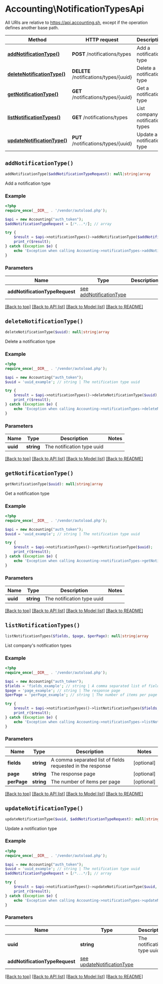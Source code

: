 # Accounting\NotificationTypesApi

All URIs are relative to https://api.accounting.sh, except if the operation defines another base path.

| Method | HTTP request | Description |
| ------------- | ------------- | ------------- |
| [**addNotificationType()**](NotificationTypesApi.md#addNotificationType) | **POST** /notifications/types | Add a notification type |
| [**deleteNotificationType()**](NotificationTypesApi.md#deleteNotificationType) | **DELETE** /notifications/types/{uuid} | Delete a notification type |
| [**getNotificationType()**](NotificationTypesApi.md#getNotificationType) | **GET** /notifications/types/{uuid} | Get a notification type |
| [**listNotificationTypes()**](NotificationTypesApi.md#listNotificationTypes) | **GET** /notifications/types | List company&#39;s notification types |
| [**updateNotificationType()**](NotificationTypesApi.md#updateNotificationType) | **PUT** /notifications/types/{uuid} | Update a notification type |


## `addNotificationType()`

```php
addNotificationType($addNotificationTypeRequest): null|string|array
```

Add a notification type

### Example

```php
<?php
require_once(__DIR__ . '/vendor/autoload.php');

$api = new Accounting("auth_token");
$addNotificationTypeRequest = [/*...*/]; // array

try {
    $result = $api->notificationTypes()->addNotificationType($addNotificationTypeRequest);
    print_r($result);
} catch (Exception $e) {
    echo 'Exception when calling Accounting->notificationTypes->addNotificationType: ', $e->getMessage(), PHP_EOL;
}

```

### Parameters

| Name | Type | Description  | Notes |
| ------------- | ------------- | ------------- | ------------- |
| **addNotificationTypeRequest** | [see addNotificationType](https://api.accounting.sh/swagger.html#operation/addNotificationType)|  | |

[[Back to top]](#) [[Back to API list]](../../README.md#endpoints)
[[Back to Model list]](../../README.md#models)
[[Back to README]](../../README.md)

## `deleteNotificationType()`

```php
deleteNotificationType($uuid): null|string|array
```

Delete a notification type

### Example

```php
<?php
require_once(__DIR__ . '/vendor/autoload.php');

$api = new Accounting("auth_token");
$uuid = 'uuid_example'; // string | The notification type uuid

try {
    $result = $api->notificationTypes()->deleteNotificationType($uuid);
    print_r($result);
} catch (Exception $e) {
    echo 'Exception when calling Accounting->notificationTypes->deleteNotificationType: ', $e->getMessage(), PHP_EOL;
}

```

### Parameters

| Name | Type | Description  | Notes |
| ------------- | ------------- | ------------- | ------------- |
| **uuid** | **string**| The notification type uuid | |

[[Back to top]](#) [[Back to API list]](../../README.md#endpoints)
[[Back to Model list]](../../README.md#models)
[[Back to README]](../../README.md)

## `getNotificationType()`

```php
getNotificationType($uuid): null|string|array
```

Get a notification type

### Example

```php
<?php
require_once(__DIR__ . '/vendor/autoload.php');

$api = new Accounting("auth_token");
$uuid = 'uuid_example'; // string | The notification type uuid

try {
    $result = $api->notificationTypes()->getNotificationType($uuid);
    print_r($result);
} catch (Exception $e) {
    echo 'Exception when calling Accounting->notificationTypes->getNotificationType: ', $e->getMessage(), PHP_EOL;
}

```

### Parameters

| Name | Type | Description  | Notes |
| ------------- | ------------- | ------------- | ------------- |
| **uuid** | **string**| The notification type uuid | |

[[Back to top]](#) [[Back to API list]](../../README.md#endpoints)
[[Back to Model list]](../../README.md#models)
[[Back to README]](../../README.md)

## `listNotificationTypes()`

```php
listNotificationTypes($fields, $page, $perPage): null|string|array
```

List company's notification types

### Example

```php
<?php
require_once(__DIR__ . '/vendor/autoload.php');

$api = new Accounting("auth_token");
$fields = 'fields_example'; // string | A comma separated list of fields requested in the response
$page = 'page_example'; // string | The response page
$perPage = 'perPage_example'; // string | The number of items per page

try {
    $result = $api->notificationTypes()->listNotificationTypes($fields, $page, $perPage);
    print_r($result);
} catch (Exception $e) {
    echo 'Exception when calling Accounting->notificationTypes->listNotificationTypes: ', $e->getMessage(), PHP_EOL;
}

```

### Parameters

| Name | Type | Description  | Notes |
| ------------- | ------------- | ------------- | ------------- |
| **fields** | **string**| A comma separated list of fields requested in the response | [optional] |
| **page** | **string**| The response page | [optional] |
| **perPage** | **string**| The number of items per page | [optional] |

[[Back to top]](#) [[Back to API list]](../../README.md#endpoints)
[[Back to Model list]](../../README.md#models)
[[Back to README]](../../README.md)

## `updateNotificationType()`

```php
updateNotificationType($uuid, $addNotificationTypeRequest): null|string|array
```

Update a notification type

### Example

```php
<?php
require_once(__DIR__ . '/vendor/autoload.php');

$api = new Accounting("auth_token");
$uuid = 'uuid_example'; // string | The notification type uuid
$addNotificationTypeRequest = [/*...*/]; // array

try {
    $result = $api->notificationTypes()->updateNotificationType($uuid, $addNotificationTypeRequest);
    print_r($result);
} catch (Exception $e) {
    echo 'Exception when calling Accounting->notificationTypes->updateNotificationType: ', $e->getMessage(), PHP_EOL;
}

```

### Parameters

| Name | Type | Description  | Notes |
| ------------- | ------------- | ------------- | ------------- |
| **uuid** | **string**| The notification type uuid | |
| **addNotificationTypeRequest** | [see updateNotificationType](https://api.accounting.sh/swagger.html#operation/updateNotificationType)|  | |

[[Back to top]](#) [[Back to API list]](../../README.md#endpoints)
[[Back to Model list]](../../README.md#models)
[[Back to README]](../../README.md)
